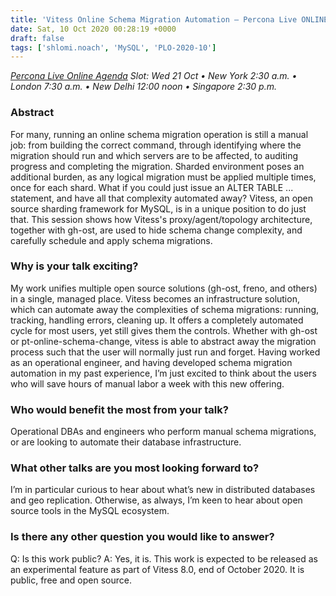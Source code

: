 ```yaml
---
title: 'Vitess Online Schema Migration Automation – Percona Live ONLINE Talk Preview'
date: Sat, 10 Oct 2020 00:28:19 +0000
draft: false
tags: ['shlomi.noach', 'MySQL', 'PLO-2020-10']
---
```


_[Percona Live Online Agenda](https://www.percona.com/live/agenda) Slot: Wed 21 Oct • New York 2:30 a.m. • London 7:30 a.m. • New Delhi 12:00 noon • Singapore 2:30 p.m._

### Abstract

For many, running an online schema migration operation is still a manual job: from building the correct command, through identifying where the migration should run and which servers are to be affected, to auditing progress and completing the migration. Sharded environment poses an additional burden, as any logical migration must be applied multiple times, once for each shard. What if you could just issue an ALTER TABLE ... statement, and have all that complexity automated away? Vitess, an open source sharding framework for MySQL, is in a unique position to do just that. This session shows how Vitess's proxy/agent/topology architecture, together with gh-ost, are used to hide schema change complexity, and carefully schedule and apply schema migrations.

### Why is your talk exciting?

My work unifies multiple open source solutions (gh-ost, freno, and others) in a single, managed place. Vitess becomes an infrastructure solution, which can automate away the complexities of schema migrations: running, tracking, handling errors, cleaning up. It offers a completely automated cycle for most users, yet still gives them the controls. Whether with gh-ost or pt-online-schema-change, vitess is able to abstract away the migration process such that the user will normally just run and forget. Having worked as an operational engineer, and having developed schema migration automation in my past experience, I’m just excited to think about the users who will save hours of manual labor a week with this new offering.

### Who would benefit the most from your talk?

Operational DBAs and engineers who perform manual schema migrations, or are looking to automate their database infrastructure.

### What other talks are you most looking forward to?

I’m in particular curious to hear about what’s new in distributed databases and geo replication. Otherwise, as always, I’m keen to hear about open source tools in the MySQL ecosystem.

### Is there any other question you would like to answer?

Q: Is this work public? A: Yes, it is. This work is expected to be released as an experimental feature as part of Vitess 8.0, end of October 2020. It is public, free and open source.